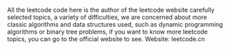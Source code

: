 All the leetcode code here is the author of the leetcode website carefully selected topics, a variety of difficulties, we are concerned about more classic algorithms and data structures used, such as dynamic programming algorithms or binary tree problems, if you want to know more leetcode topics, you can go to the official website to see. Website: leetcode.cn
